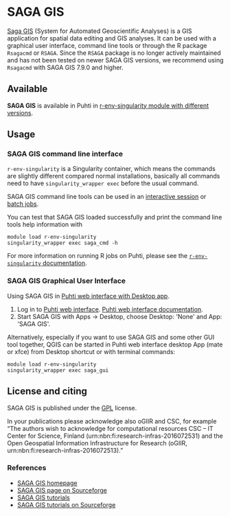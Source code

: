 # SAGA GIS

[Saga GIS](http://www.saga-gis.org/) (System for Automated Geoscientific Analyses) is a GIS application for spatial data editing and GIS analyses. It can be used with a graphical user interface, command line tools or through the R package `Rsagacmd` or `RSAGA`. Since the `RSAGA` package is no longer actively maintained and has not been tested on newer SAGA GIS versions, we recommend using `Rsagacmd` with SAGA GIS 7.9.0 and higher.

## Available

__SAGA GIS__ is available in Puhti in [r-env-singularity module  with different versions](r-env-for-gis.md).

## Usage 

### SAGA GIS command line interface

`r-env-singularity` is a Singularity container, which means the commands are slightly different compared normal installations, basically all commands need to have `singularity_wrapper exec` before the usual command.

SAGA GIS command line tools can be used in an [interactive session](../computing/running/interactive-usage.md) or [batch jobs](../computing/running/getting-started.md).

You can test that SAGA GIS loaded successfully and print the command line tools help information with

```
module load r-env-singularity 
singularity_wrapper exec saga_cmd -h
```

For more information on running R jobs on Puhti, please see the [`r-env-singularity` documentation](r-env-singularity.md).

### SAGA GIS Graphical User Interface

Using SAGA GIS in [Puhti web interface with Desktop app](../computing/webinterface/desktop.md).

1. Log in to [Puhti web interface](https://puhti.csc.fi). [Puhti web interface documentation](../computing/webinterface/desktop.md).
2. Start SAGA GIS with Apps -> Desktop, choose Desktop: 'None' and App: 'SAGA GIS'.

Alternatively, especially if you want to use SAGA GIS and some other GUI tool together, QGIS can be started in Puhti web interface desktop App (mate or xfce) from Desktop shortcut or with terminal commands:

```
module load r-env-singularity 
singularity_wrapper exec saga_gui
```


## License and citing

SAGA GIS is published under the [GPL](http://www.gnu.org/licenses/gpl.html) license. 

In your publications please acknowledge also oGIIR and CSC, for example “The authors wish to acknowledge for computational resources CSC – IT Center for Science, Finland (urn:nbn:fi:research-infras-2016072531) and the Open Geospatial Information Infrastructure for Research (oGIIR, urn:nbn:fi:research-infras-2016072513).”

### References

* [SAGA GIS homepage](http://saga-gis.sourceforge.net/en/)
* [SAGA GIS page on Sourceforge](https://sourceforge.net/projects/saga-gis/)
* [SAGA GIS tutorials](https://sagatutorials.wordpress.com/)
* [SAGA GIS tutorials on Sourceforge](https://sourceforge.net/p/saga-gis/wiki/Tutorials/)
